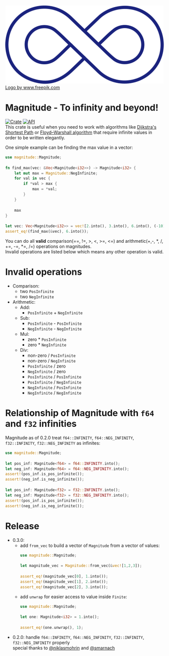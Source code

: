 
![](assets/Magnitude.png)
<a href="https://www.freepik.com/vectors/logo">Logo by www.freepik.com</a>

Magnitude - To infinity and beyond!
==========================================================
[![Crate](https://img.shields.io/crates/v/magnitude.svg)](https://crates.io/crates/magnitude)
[![API](https://docs.rs/magnitude/badge.svg)](https://docs.rs/magnitude) \
This crate is useful when you need to work with algorithms like
[Dijkstra's Shortest Path](https://en.wikipedia.org/wiki/Dijkstra%27s_algorithm#Pseudocode) or
[Floyd–Warshall algorithm](https://en.wikipedia.org/wiki/Floyd%E2%80%93Warshall_algorithm#Algorithm)
that require infinite values in order to be written elegantly.

 One simple example can be finding the max value in a vector:
 ```rust
 use magnitude::Magnitude;

 fn find_max(vec: &Vec<Magnitude<i32>>) -> Magnitude<i32> {
     let mut max = Magnitude::NegInfinite;
     for val in vec {
         if *val > max {
             max = *val;
         }
     }

     max
 }

 let vec: Vec<Magnitude<i32>> = vec![2.into(), 3.into(), 6.into(), (-10).into()];
 assert_eq!(find_max(&vec), 6.into());
 ````
 You can do all **valid** comparison(==, !=, >, <, >=, <=) and arithmetic(+,-, *, /, +=, -=, *=, /=) operations on magnitudes. \
 Invalid operations are listed below which means any other operation is valid.

 # Invalid operations
 * Comparison:
    - two `PosInfinite`
    - two `NegInfinite`
 * Arithmetic:
     - Add:
         - `PosInfinite` + `NegInfinite`
     - Sub:
         - `PosInfinite` - `PosInfinite`
         - `NegInfinite` - `NegInfinite`
     - Mul:
         - zero * `PosInfinite`
         - zero * `NegInfinite`
     - Div:
         - non-zero / `PosInfinite`
         - non-zero / `NegInfinite`
         - `PosInfinite` / zero
         - `NegInfinite` / zero
         - `PosInfinite` / `PosInfinite`
         - `PosInfinite` / `NegInfinite`
         - `NegInfinite` / `PosInfinite`
         - `NegInfinite` / `NegInfinite`

# Relationship of Magnitude with `f64` and `f32` infinities
Magnitude as of 0.2.0 treat `f64::INFINITY`, `f64::NEG_INFINITY`, `f32::INFINITY`, `f32::NEG_INFINITY` as infinites:
```rust
use magnitude::Magnitude;

let pos_inf: Magnitude<f64> = f64::INFINITY.into();
let neg_inf: Magnitude<f64> = f64::NEG_INFINITY.into();
assert!(pos_inf.is_pos_infinite());
assert!(neg_inf.is_neg_infinite());

let pos_inf: Magnitude<f32> = f32::INFINITY.into();
let neg_inf: Magnitude<f32> = f32::NEG_INFINITY.into();
assert!(pos_inf.is_pos_infinite());
assert!(neg_inf.is_neg_infinite());
```

# Release
* 0.3.0:
    * add `from_vec` to build a vector of `Magnitude` from a vector of values:
        ```rust
        use magnitude::Magnitude;

        let magnitude_vec = Magnitude::from_vec(&vec![1,2,3]);
        
        assert_eq!(magnitude_vec[0], 1.into());
        assert_eq!(magnitude_vec[1], 2.into());
        assert_eq!(magnitude_vec[2], 3.into());
        ```
    * add `unwrap` for easier access to value inside `Finite`:
        ```rust
        use magnitude::Magnitude;

        let one: Magnitude<i32> = 1.into();
        
        assert_eq!(one.unwrap(), 1);
        ```
* 0.2.0: handle `f64::INFINITY`, `f64::NEG_INFINITY`, `f32::INFINITY`, `f32::NEG_INFINITY` properly \
special thanks to [@niklasmohrin](https://github.com/niklasmohrin) and [@smarnach](https://github.com/smarnach)